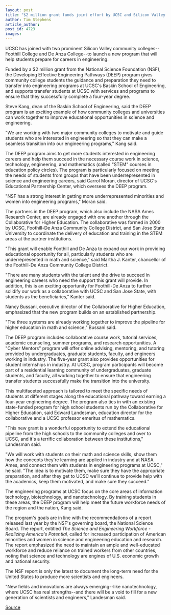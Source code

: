 ```yaml
---
layout: post
title: "$2 million grant funds joint effort by UCSC and Silicon Valley community colleges to support engineering students"
author: Tim Stephens
article_author: 
post_id: 4723
images:
---
```


<p>
  UCSC has joined with two prominent Silicon Valley community colleges--Foothill College and De Anza College--to launch a new program that will help students prepare for careers in engineering.<br>
</p>
<p>
  Funded by a $2 million grant from the National Science Foundation (NSF), the Developing Effective Engineering Pathways (DEEP) program gives community college students the guidance and preparation they need to transfer into engineering programs at UCSC's Baskin School of Engineering, and supports transfer students at UCSC with services and programs to ensure that they successfully complete a four-year degree.<br>
</p>
<p>
  Steve Kang, dean of the Baskin School of Engineering, said the DEEP program is an exciting example of how community colleges and universities can work together to improve educational opportunities in science and engineering.<br>
</p>
<p>
  "We are working with two major community colleges to motivate and guide students who are interested in engineering so that they can make a seamless transition into our engineering programs," Kang said.<br>
</p>
<p>
  The DEEP program aims to get more students interested in engineering careers and help them succeed in the necessary course work in science, technology, engineering, and mathematics (called "STEM" courses in education policy circles). The program is particularly focused on meeting the needs of students from groups that have been underrepresented in science and engineering careers, said Carrol Moran, director of UCSC's Educational Partnership Center, which oversees the DEEP program.<br>
</p>
<p>
  "NSF has a strong interest in getting more underrepresented minorities and women into engineering programs," Moran said.<br>
</p>
<p>
  The partners in the DEEP program, which also include the NASA Ames Research Center, are already engaged with one another through the Collaborative for Higher Education. The collaborative was formed in 2000 by UCSC, Foothill-De Anza Community College District, and San Jose State University to coordinate the delivery of education and training in the STEM areas at the partner institutions.<br>
</p>
<p>
  "This grant will enable Foothill and De Anza to expand our work in providing educational opportunity for all, particularly students who are underrepresented in math and science," said Martha J. Kanter, chancellor of the Foothill-De Anza Community College District.<br>
</p>
<p>
  "There are many students with the talent and the drive to succeed in engineering careers who need the support this grant will provide. In addition, this is an exciting opportunity for Foothill-De Anza to further solidify our work as a collaborative with UCSC and San Jose State, with students as the beneficiaries," Kanter said.<br>
</p>
<p>
  Nancy Bussani, executive director of the Collaborative for Higher Education, emphasized that the new program builds on an established partnership.
</p>
<p>
  "The three systems are already working together to improve the pipeline for higher education in math and science," Bussani said.<br>
</p>
<p>
  The DEEP program includes collaborative course work, tutorial services, academic counseling, summer programs, and research opportunities. A "Cyber Mentors" program will offer online advising, mentoring, and tutoring provided by undergraduates, graduate students, faculty, and engineers working in industry. The five-year grant also provides opportunities for student internships in industry. At UCSC, program participants will become part of a residential learning community of undergraduates, graduate students, and faculty, all working together to ensure that engineering transfer students successfully make the transition into the university.<br>
</p>
<p>
  This multifaceted approach is tailored to meet the specific needs of students at different stages along the educational pathway toward earning a four-year engineering degree. The program also ties in with an existing state-funded program for high school students run by the Collaborative for Higher Education, said Edward Landesman, education director for the collaborative and a UCSC professor emeritus of mathematics.<br>
</p>
<p>
  "This new grant is a wonderful opportunity to extend the educational pipeline from the high schools to the community colleges and over to UCSC, and it's a terrific collaboration between these institutions," Landesman said.<br>
</p>
<p>
  "We will work with students on their math and science skills, show them how the concepts they're learning are applied in industry and at NASA Ames, and connect them with students in engineering programs at UCSC," he said. "The idea is to motivate them, make sure they have the appropriate preparation, and after they get to UCSC we'll continue to provide help with the academics, keep them motivated, and make sure they succeed."<br>
</p>
<p>
  The engineering programs at UCSC focus on the core areas of information technology, biotechnology, and nanotechnology. By training students in these areas, the DEEP program will help meet the future workforce needs of the region and the nation, Kang said.<br>
</p>
<p>
  The program's goals are in line with the recommendations of a report released last year by the NSF's governing board, the National Science Board. The report, entitled <i>The Science and Engineering Workforce - Realizing America's Potential,</i> called for increased participation of American minorities and women in science and engineering education and research. The report emphasized the need to maintain an ample and well-educated workforce and reduce reliance on trained workers from other countries, noting that science and technology are engines of U.S. economic growth and national security.<br>
</p>
<p>
  The NSF report is only the latest to document the long-term need for the United States to produce more scientists and engineers.<br>
</p>
<p>
  "New fields and innovations are always emerging--like nanotechnology, where UCSC has real strengths--and there will be a void to fill for a new generation of scientists and engineers," Landesman said.<br>
</p>
<p><a href="http://www1.ucsc.edu/currents/03-04/04-26/deep.html" title="Permalink to deep">Source</a></p>
